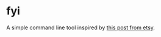 # fyi
A simple command line tool inspired by [this post from etsy](https://codeascraft.com/2018/10/10/etsys-experiment-with-immutable-documentation/).
